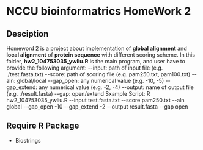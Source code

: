 # NCCU bioinformatrics HomeWork 2 
## Desciption
Homeword 2 is a project about implementation of __global alignment__ and __local alignment__ of __protein sequence__ with different scoring scheme.
In this folder, __hw2_104753035_ywliu.R__ is the main program, and user have to provide the following argument:
    --input:  path of input file (e.g. ./test.fasta.txt)
    --score:  path of scoring file (e.g. pam250.txt, pam100.txt)
    --aln: global/local
    --gap_open: any numerical value (e.g. -10, -5)
    --gap_extend: any numerical value (e.g. -2, -4)
    --output: name of output file (e.g. ./result.fasta)
    --gap: open/extend
Sxample Script:
    R hw2_104753035_ywliu.R --input test.fasta.txt --score pam250.txt --aln global --gap_open -10 --gap_extend -2 --output result.fasta --gap open

## Require R Package
- Biostrings

